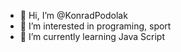 - 👋 Hi, I’m @KonradPodolak
- 👀 I’m interested in programing, sport
- 🌱 I’m currently learning Java Script

<!---
KonradPodolak/KonradPodolak is a ✨ special ✨ repository because its `README.md` (this file) appears on your GitHub profile.
You can click the Preview link to take a look at your changes.
--->
